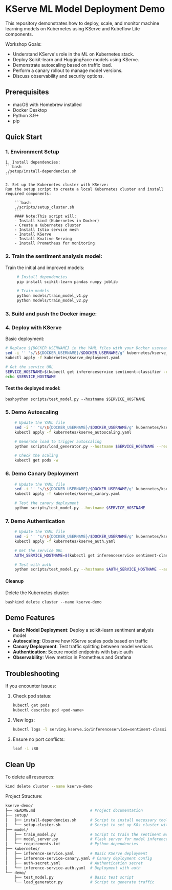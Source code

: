 # KServe ML Model Deployment Demo

This repository demonstrates how to deploy, scale, and monitor machine learning models on Kubernetes using KServe and Kubeflow Lite components.

Workshop Goals:

- Understand KServe's role in the ML on Kubernetes stack.
- Deploy Scikit-learn and HuggingFace models using KServe.
- Demonstrate autoscaling based on traffic load.
- Perform a canary rollout to manage model versions.
- Discuss observability and security options.

## Prerequisites

- macOS with Homebrew installed
- Docker Desktop
- Python 3.9+
- pip

## Quick Start
### 1. Environment Setup
    1. Install dependencies:
    ```bash
    ./setup/install-dependencies.sh
    ```

    2. Set up the Kubernetes cluster with KServe:
    Run the setup script to create a local Kubernetes cluster and install required components:

        ```bash
        ./scripts/setup_cluster.sh
        ```
        #### Note:This script will:
        - Install kind (Kubernetes in Docker)
        - Create a Kubernetes cluster
        - Install Istio service mesh
        - Install KServe
        - Install Knative Serving
        - Install Prometheus for monitoring

### 2.  Train the sentiment analysis model:
Train the initial and improved models:
   ```bash
        # Install dependencies
        pip install scikit-learn pandas numpy joblib

        # Train models
        python models/train_model_v1.py
        python models/train_model_v2.py
   ```


### 3. Build and push the Docker image:

### 4. Deploy with KServe
Basic deployment:
```bash
# Replace ${DOCKER_USERNAME} in the YAML files with your Docker username
sed -i '' "s/\${DOCKER_USERNAME}/$DOCKER_USERNAME/g" kubernetes/kserve_deployment.yaml
kubectl apply -f kubernetes/kserve_deployment.yaml

# Get the service URL
SERVICE_HOSTNAME=$(kubectl get inferenceservice sentiment-classifier -o jsonpath='{.status.url}' | cut -d "/" -f 3)
echo $SERVICE_HOSTNAME
```

#### Test the deployed model:
`bashpython scripts/test_model.py --hostname $SERVICE_HOSTNAME`

### 5. Demo Autoscaling
```bash
    # Update the YAML file
    sed -i '' "s/\${DOCKER_USERNAME}/$DOCKER_USERNAME/g" kubernetes/kserve_autoscaling.yaml
    kubectl apply -f kubernetes/kserve_autoscaling.yaml

    # Generate load to trigger autoscaling
    python scripts/load_generator.py --hostname $SERVICE_HOSTNAME --requests 1000 --concurrency 20

    # Check the scaling
    kubectl get pods -w
```
### 6. Demo Canary Deployment
```bash
    # Update the YAML file
    sed -i '' "s/\${DOCKER_USERNAME}/$DOCKER_USERNAME/g" kubernetes/kserve_canary.yaml
    kubectl apply -f kubernetes/kserve_canary.yaml

    # Test the canary deployment
    python scripts/test_model.py --hostname $SERVICE_HOSTNAME
```
### 7. Demo Authentication
```bash
    # Update the YAML file
    sed -i '' "s/\${DOCKER_USERNAME}/$DOCKER_USERNAME/g" kubernetes/kserve_auth.yaml
    kubectl apply -f kubernetes/kserve_auth.yaml

    # Get the service URL
    AUTH_SERVICE_HOSTNAME=$(kubectl get inferenceservice sentiment-classifier-auth -o jsonpath='{.status.url}' | cut -d "/" -f 3)

    # Test with auth
    python scripts/test_model.py --hostname $AUTH_SERVICE_HOSTNAME --auth
```

#### Cleanup
Delete the Kubernetes cluster:

```
bashkind delete cluster --name kserve-demo
```
## Demo Features

- **Basic Model Deployment**: Deploy a scikit-learn sentiment analysis model
- **Autoscaling**: Observe how KServe scales pods based on traffic
- **Canary Deployment**: Test traffic splitting between model versions
- **Authentication**: Secure model endpoints with basic auth
- **Observability**: View metrics in Prometheus and Grafana

## Troubleshooting

If you encounter issues:

1. Check pod status:
   ```bash
   kubectl get pods
   kubectl describe pod <pod-name>
   ```

2. View logs:
   ```bash
   kubectl logs -l serving.kserve.io/inferenceservice=sentiment-classifier
   ```

3. Ensure no port conflicts:
   ```bash
   lsof -i :80
   ```

## Clean Up

To delete all resources:
```bash
kind delete cluster --name kserve-demo
```
Project Structure:

```bash
kserve-demo/
├── README.md                        # Project documentation
├── setup/
│   ├── install-dependencies.sh      # Script to install necessary tools  
│   └── setup-cluster.sh             # Script to set up K8s cluster with KServe
├── model/
│   ├── train_model.py               # Script to train the sentiment model
│   ├── model_server.py              # Flask server for model inference
│   └── requirements.txt             # Python dependencies
├── kubernetes/
│   ├── inference-service.yaml       # Basic KServe deployment
│   ├── inference-service-canary.yaml # Canary deployment config
│   ├── auth-secret.yaml             # Authentication secret
│   └── inference-service-auth.yaml  # Deployment with auth
└── demo/
    ├── test_model.py                # Basic test script
    └── load_generator.py            # Script to generate traffic
```